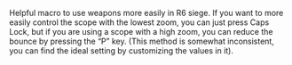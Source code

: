    Helpful macro to use weapons more easily in R6 siege.    If you want to more easily control the scope with the lowest zoom, you can just press Caps Lock, but if you are using a scope with a high zoom, you can reduce the bounce by pressing the “P” key. (This method is somewhat inconsistent, you can find the ideal setting by customizing the values in it).

